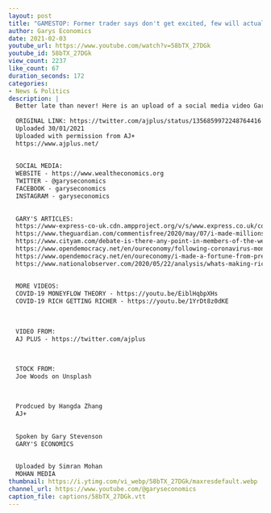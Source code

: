 ```yaml
---
layout: post
title: "GAMESTOP: Former trader says don't get excited, few will actually benefit - Gary on AJ+"
author: Garys Economics
date: 2021-02-03
youtube_url: https://www.youtube.com/watch?v=58bTX_27DGk
youtube_id: 58bTX_27DGk
view_count: 2237
like_count: 67
duration_seconds: 172
categories:
- News & Politics
description: |
  Better late than never! Here is an upload of a social media video Gary made with AJ+ (part of the Al Jazeera Media Network)
  
  ORIGINAL LINK: https://twitter.com/ajplus/status/1356859972248764416
  Uploaded 30/01/2021
  Uploaded with permission from AJ+
  https://www.ajplus.net/
  
  
  SOCIAL MEDIA:
  WEBSITE - https://www.wealtheconomics.org
  TWITTER - @garyseconomics
  FACEBOOK - garyseconomics
  INSTAGRAM - garyseconomics
  
  
  GARY'S ARTICLES:
  https://www-express-co-uk.cdn.ampproject.org/v/s/www.express.co.uk/comment/expresscomment/1310681/coronavirus-crisis-higher-taxes-open-letter-government/amp?amp_js_v=a3&amp_gsa=1&usqp=mq331AQIKAGwASDYAQE%3D#aoh=15953698215440&referrer=https%3A%2F%2Fwww.google.com&amp_tf=From%20%251%24s&ampshare=https%3A%2F%2Fwww.express.co.uk%2Fcomment%2Fexpresscomment%2F1310681%2Fcoronavirus-crisis-higher-taxes-open-letter-government
  https://www.theguardian.com/commentisfree/2020/may/07/i-made-millions-last-debt-crisis-rich-win-coronavirus-fair-tax?utm_term=Autofeed&CMP=twt_gu&utm_medium&utm_source=Twitter#Echobox=1588851954
  https://www.cityam.com/debate-is-there-any-point-in-members-of-the-wealthy-elite-calling-for-higher-taxes-in-response-to-covid-19/
  https://www.opendemocracy.net/en/oureconomy/following-coronavirus-money-trail/
  https://www.opendemocracy.net/en/oureconomy/i-made-a-fortune-from-predicting-the-last-crisis-i-fear-for-whats-about-to-unfold/
  https://www.nationalobserver.com/2020/05/22/analysis/whats-making-rich-stupidly-richer?fbclid=IwAR0cV436I5FEzNvpDp2WKqMho5-2rmYJnfef7T6vzYw_pyNy5usoeArTLWg
  
  
  MORE VIDEOS:
  COVID-19 MONEYFLOW THEORY - https://youtu.be/EiblHqbpXHs
  COVID-19 RICH GETTING RICHER - https://youtu.be/1YrDt8z0dKE
  
  
  
  VIDEO FROM:
  AJ PLUS - https://twitter.com/ajplus
  
  
  
  STOCK FROM:
  Joe Woods on Unsplash
  
  
  
  Prodcued by Hangda Zhang
  AJ+
  
  
  Spoken by Gary Stevenson
  GARY'S ECONOMICS
  
  
  Uploaded by Simran Mohan 
  MOHAN MEDIA
thumbnail: https://i.ytimg.com/vi_webp/58bTX_27DGk/maxresdefault.webp
channel_url: https://www.youtube.com/@garyseconomics
caption_file: captions/58bTX_27DGk.vtt
---
```

